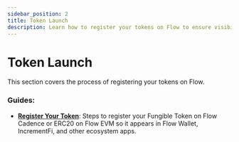```yaml
---
sidebar_position: 2
title: Token Launch
description: Learn how to register your tokens on Flow to ensure visibility in wallets and ecosystem projects.
---
```


# Token Launch

This section covers the process of registering your tokens on Flow.

### Guides:

- **[Register Your Token](register-token.md)**: Steps to register your Fungible Token on Flow Cadence or ERC20 on Flow EVM so it appears in Flow Wallet, IncrementFi, and other ecosystem apps.